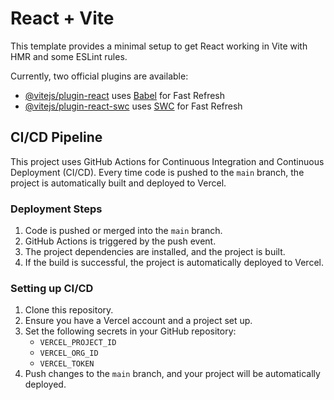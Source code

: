 # React + Vite

This template provides a minimal setup to get React working in Vite with HMR and some ESLint rules.

Currently, two official plugins are available:

- [@vitejs/plugin-react](https://github.com/vitejs/vite-plugin-react/blob/main/packages/plugin-react/README.md) uses [Babel](https://babeljs.io/) for Fast Refresh
- [@vitejs/plugin-react-swc](https://github.com/vitejs/vite-plugin-react-swc) uses [SWC](https://swc.rs/) for Fast Refresh

## CI/CD Pipeline

This project uses GitHub Actions for Continuous Integration and Continuous Deployment (CI/CD). Every time code is pushed to the `main` branch, the project is automatically built and deployed to Vercel.

### Deployment Steps

1. Code is pushed or merged into the `main` branch.
2. GitHub Actions is triggered by the push event.
3. The project dependencies are installed, and the project is built.
4. If the build is successful, the project is automatically deployed to Vercel.

### Setting up CI/CD

1. Clone this repository.
2. Ensure you have a Vercel account and a project set up.
3. Set the following secrets in your GitHub repository:
   - `VERCEL_PROJECT_ID`
   - `VERCEL_ORG_ID`
   - `VERCEL_TOKEN`
4. Push changes to the `main` branch, and your project will be automatically deployed.
